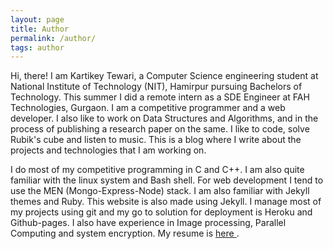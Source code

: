```yaml
---
layout: page
title: Author
permalink: /author/
tags: author
---
```


Hi, there! I am Kartikey Tewari, a Computer Science engineering student at National Institute of Technology (NIT), Hamirpur pursuing Bachelors of Technology. This summer I did a remote intern as a SDE Engineer at FAH Technologies, Gurgaon. I am a competitive programmer and a web developer. I also like to work on Data Structures and Algorithms, and in the process of publishing a research paper on the same. I like to code, solve Rubik's cube and listen to music. This is a blog where I write about the projects and technologies that I am working on.

I do most of my competitive programming in C and C++. I am also quite familiar with the linux system and Bash shell. For web development I tend to use the MEN (Mongo-Express-Node) stack. I am also familiar with Jekyll themes and Ruby. This website is also made using Jekyll. I manage most of my projects using git and my go to solution for deployment is Heroku and Github-pages. I also have experience in Image processing, Parallel Computing and system encryption. My resume is <a href="/blog/resume.pdf"> here </a>.
